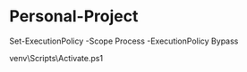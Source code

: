 # Personal-Project

Set-ExecutionPolicy -Scope Process -ExecutionPolicy Bypass

venv\Scripts\Activate.ps1
